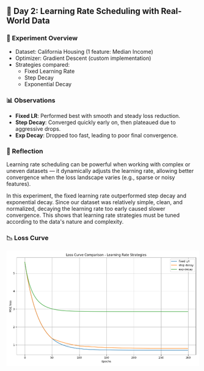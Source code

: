 ## 📅 Day 2: Learning Rate Scheduling with Real-World Data

### 🧪 Experiment Overview
- Dataset: California Housing (1 feature: Median Income)
- Optimizer: Gradient Descent (custom implementation)
- Strategies compared:
  - Fixed Learning Rate
  - Step Decay
  - Exponential Decay

### 📊 Observations
- **Fixed LR**: Performed best with smooth and steady loss reduction.
- **Step Decay**: Converged quickly early on, then plateaued due to aggressive drops.
- **Exp Decay**: Dropped too fast, leading to poor final convergence.

### 🧠 Reflection
Learning rate scheduling can be powerful when working with complex or uneven datasets — it dynamically adjusts the learning rate, allowing better convergence when the loss landscape varies (e.g., sparse or noisy features).

In this experiment, the fixed learning rate outperformed step decay and exponential decay. Since our dataset was relatively simple, clean, and normalized, decaying the learning rate too early caused slower convergence. This shows that learning rate strategies must be tuned according to the data's nature and complexity.

### 📉 Loss Curve

![](lr_scheduler.png)
